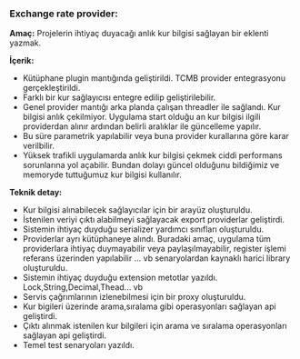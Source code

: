 

<h3>Exchange rate provider:</h3>

<b>Amaç:</b> Projelerin ihtiyaç duyacağı anlık kur bilgisi sağlayan bir eklenti yazmak.

<b>İçerik:</b>
<ul>
		<li>Kütüphane plugin mantığında geliştirildi. TCMB provider entegrasyonu gerçekleştirildi.</li>
		<li>Farklı  bir kur sağlayıcısı entegre edilip geliştirilebilir.</li>
		<li>Genel provider mantığı arka planda çalışan threadler ile sağlandı. Kur bilgisi anlık çekilmiyor. Uygulama start olduğu an kur bilgisi ilgili providerdan alınır ardından belirli aralıklar ile güncelleme yapılır.</li>
		<li>Bu süre parametrik yapılabilir veya buna provider kurallarına göre karar verilbilir.</li>
		<li>Yüksek trafikli uygulamarda anlık kur bilgisi çekmek ciddi performans sorunlarına yol açabilir. Bundan dolayı güncel olduğunu bildiğimiz ve memoryde tuttuğumuz kur bilgisi kullanılır.</li>
</ul>		
<b>Teknik detay:</b>
<ul>
	<li> Kur bilgisi alınabilecek sağlayıcılar için bir arayüz oluşturuldu.</li>
		<li> İstenilen veriyi çıktı alabilmeyi sağlayacak export providerlar geliştirdi.</li>
		<li> Sistemin ihtiyaç duyduğu serializer yardımcı sınıfları oluşturuldu.</li>
		<li> Providerlar ayrı kütüphaneye alındı. Buradaki amaç, uygulama tüm providerlara ihtiyaç duymayabilir veya paylaşılmayabilir,
		   register işlemi referans üzerinden yapılabilir ... vb senaryolardan kaynaklı harici library oluşturuldu.</li>
		<li> Sistemin ihtiyaç duyduğu extension metotlar yazıldı.
		   Lock,String,Decimal,Thead... vb </li>
		<li> Servis çağrımlarının izlenebilmesi için bir proxy oluşturuldu. </li>
		<li> Kur bigileri üzerinde arama,sıralama gibi operasyonları sağlayan api geliştirdi. </li>
		<li> Çıktı alınmak istenilen kur bilgileri için arama ve sıralama operasyonları sağlayan api geliştirdi. </li>
		<li> Temel test senaryoları yazıldı. </li>
</ul>
			

					


 


